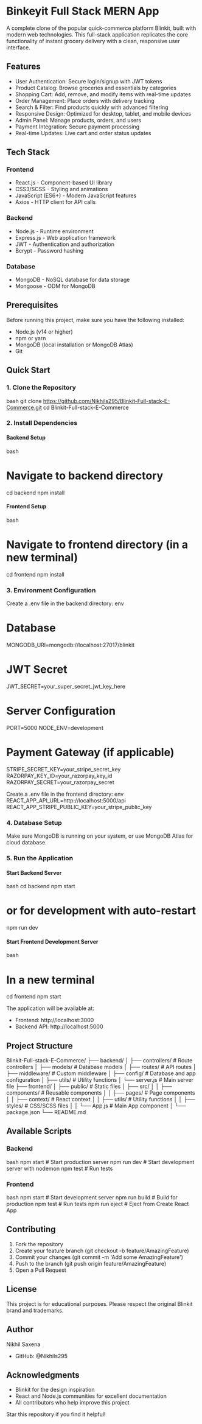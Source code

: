 # Binkeyit Full Stack MERN App

A complete clone of the popular quick-commerce platform Blinkit, built with modern web technologies. This full-stack application replicates the core functionality of instant grocery delivery with a clean, responsive user interface.

## Features

- User Authentication: Secure login/signup with JWT tokens
- Product Catalog: Browse groceries and essentials by categories
- Shopping Cart: Add, remove, and modify items with real-time updates
- Order Management: Place orders with delivery tracking
- Search & Filter: Find products quickly with advanced filtering
- Responsive Design: Optimized for desktop, tablet, and mobile devices
- Admin Panel: Manage products, orders, and users
- Payment Integration: Secure payment processing
- Real-time Updates: Live cart and order status updates

## Tech Stack

### Frontend
- React.js - Component-based UI library
- CSS3/SCSS - Styling and animations
- JavaScript (ES6+) - Modern JavaScript features
- Axios - HTTP client for API calls

### Backend
- Node.js - Runtime environment
- Express.js - Web application framework
- JWT - Authentication and authorization
- Bcrypt - Password hashing

### Database
- MongoDB - NoSQL database for data storage
- Mongoose - ODM for MongoDB

## Prerequisites

Before running this project, make sure you have the following installed:

- Node.js (v14 or higher)
- npm or yarn
- MongoDB (local installation or MongoDB Atlas)
- Git

## Quick Start

### 1. Clone the Repository
bash
git clone https://github.com/Nikhils295/Blinkit-Full-stack-E-Commerce.git
cd Blinkit-Full-stack-E-Commerce


### 2. Install Dependencies

#### Backend Setup
bash
# Navigate to backend directory
cd backend
npm install


#### Frontend Setup
bash
# Navigate to frontend directory (in a new terminal)
cd frontend
npm install


### 3. Environment Configuration

Create a .env file in the backend directory:
env
# Database
MONGODB_URI=mongodb://localhost:27017/blinkit

# JWT Secret
JWT_SECRET=your_super_secret_jwt_key_here

# Server Configuration
PORT=5000
NODE_ENV=development

# Payment Gateway (if applicable)
STRIPE_SECRET_KEY=your_stripe_secret_key
RAZORPAY_KEY_ID=your_razorpay_key_id
RAZORPAY_SECRET=your_razorpay_secret


Create a .env file in the frontend directory:
env
REACT_APP_API_URL=http://localhost:5000/api
REACT_APP_STRIPE_PUBLIC_KEY=your_stripe_public_key


### 4. Database Setup

Make sure MongoDB is running on your system, or use MongoDB Atlas for cloud database.

### 5. Run the Application

#### Start Backend Server
bash
cd backend
npm start
# or for development with auto-restart
npm run dev


#### Start Frontend Development Server
bash
# In a new terminal
cd frontend
npm start


The application will be available at:
- Frontend: http://localhost:3000
- Backend API: http://localhost:5000

## Project Structure


Blinkit-Full-stack-E-Commerce/
├── backend/
│   ├── controllers/         # Route controllers
│   ├── models/             # Database models
│   ├── routes/             # API routes
│   ├── middleware/         # Custom middleware
│   ├── config/            # Database and app configuration
│   ├── utils/             # Utility functions
│   └── server.js          # Main server file
├── frontend/
│   ├── public/            # Static files
│   ├── src/
│   │   ├── components/    # Reusable components
│   │   ├── pages/         # Page components
│   │   ├── context/       # React context
│   │   ├── utils/         # Utility functions
│   │   ├── styles/        # CSS/SCSS files
│   │   └── App.js         # Main App component
│   └── package.json
└── README.md


## Available Scripts

### Backend
bash
npm start          # Start production server
npm run dev        # Start development server with nodemon
npm test           # Run tests


### Frontend
bash
npm start          # Start development server
npm run build      # Build for production
npm test           # Run tests
npm run eject      # Eject from Create React App

## Contributing

1. Fork the repository
2. Create your feature branch (git checkout -b feature/AmazingFeature)
3. Commit your changes (git commit -m 'Add some AmazingFeature')
4. Push to the branch (git push origin feature/AmazingFeature)
5. Open a Pull Request

## License

This project is for educational purposes. Please respect the original Blinkit brand and trademarks.

## Author

Nikhil Saxena
- GitHub: @Nikhils295

## Acknowledgments

- Blinkit for the design inspiration
- React and Node.js communities for excellent documentation
- All contributors who help improve this project

Star this repository if you find it helpful!
